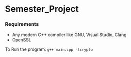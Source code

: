 # Semester_Project

### Requirements

- Any modern C++ compiler like GNU, Visual Studio, Clang
- OpenSSL

To Run the program: `g++ main.cpp -lcrypto`
